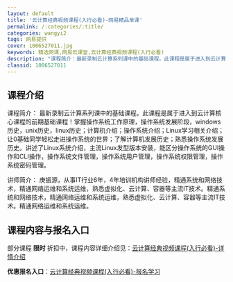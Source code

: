```yaml
---
layout: default
title: '云计算经典视频课程(入行必看)-网易精品单课'
permalink: /:categories/:title/
categories: wangyi2
tags: 网易提供
cover: 1006527011.jpg
keywords: 精选网课,网易云课堂,云计算经典视频课程(入行必看)
description: "课程简介：最新录制云计算系列课中的基础课程。此课程是属于进入到云计算核心课程的前期基础课程！掌握操作系统工作原理，操作系统发展阶段，windows历史，unix历史，linux历史；计算机介"
classid: 1006527011
---
```


## 课程介绍

课程简介：
最新录制云计算系列课中的基础课程。此课程是属于进入到云计算核心课程的前期基础课程！掌握操作系统工作原理，操作系统发展阶段，windows历史，unix历史，linux历史；计算机介绍；操作系统介绍；Linux学习相关介绍；让0基础同学轻松走进操作系统的世界；了解计算机发展历史；熟悉操作系统发展历史。讲述了Linux系统介绍，主流Linux发型版本安装，能区分操作系统的GUI操作和CLI操作，操作系统文件管理，操作系统用户管理，操作系统权限管理，操作系统密码管理。
    
讲师简介：
庚振源，从事IT行业6年，4年培训机构讲师经验，精通系统和网络技术，精通网络运维和系统运维，熟悉虚拟化、云计算、容器等主流IT技术。精通系统和网络技术，精通网络运维和系统运维，熟悉虚拟化、云计算、容器等主流IT技术。精通网络运维和系统运维。

## 课程内容与报名入口

部分课程 **限时** 折扣中，课程内容详细介绍见：[云计算经典视频课程(入行必看)-详情介绍](https://study.163.com/course/introduction/1006527011.htm?share=1&shareId=1025206652&utm_campaign=share&utm_medium=iphoneShare&utm_source=&utm_u=1025206652)

**优惠报名入口**：[云计算经典视频课程(入行必看)-报名学习](https://study.163.com/course/introduction/1006527011.htm?share=1&shareId=1025206652&utm_campaign=share&utm_medium=iphoneShare&utm_source=&utm_u=1025206652)

